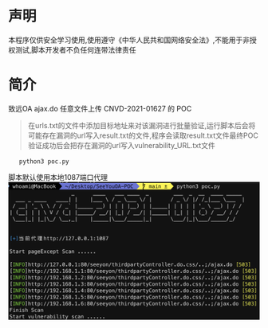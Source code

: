 # 声明
本程序仅供安全学习使用,使用遵守《中华人民共和国网络安全法》,不能用于非授权测试,脚本开发者不负任何连带法律责任

# 简介
致远OA ajax.do 任意文件上传 CNVD-2021-01627 的 POC 
> 在urls.txt的文件中添加目标地址来对该漏洞进行批量验证,运行脚本后会将可能存在漏洞的url写入result.txt的文件,程序会读取result.txt文件最终POC验证成功后会把存在漏洞的url写入vulnerability_URL.txt文件
   
       python3 poc.py
脚本默认使用本地1087端口代理
<img src="demo.png">

